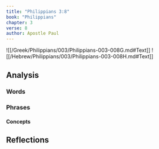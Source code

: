 ```yaml
---
title: "Philippians 3:8"
book: "Philippians"
chapter: 3
verse: 8
author: Apostle Paul
---
```

![[/Greek/Philippians/003/Philippians-003-008G.md#Text]]
![[/Hebrew/Philippians/003/Philippians-003-008H.md#Text]]

## Analysis

### Words

### Phrases

#### Concepts

## Reflections
